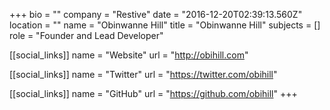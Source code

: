 +++
bio = ""
company = "Restive"
date = "2016-12-20T02:39:13.560Z"
location = ""
name = "Obinwanne Hill"
title = "Obinwanne Hill"
subjects = []
role = "Founder and Lead Developer"

[[social_links]]
  name = "Website"
  url = "http://obihill.com"

[[social_links]]
  name = "Twitter"
  url = "https://twitter.com/obihill"

[[social_links]]
  name = "GitHub"
  url = "https://github.com/obihill"
+++
